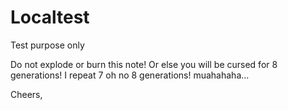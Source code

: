 # Localtest
Test purpose only

Do not explode or burn this note! Or else you will be cursed for 8 generations!
I repeat 7 oh no 8 generations!
muahahaha...

Cheers,
